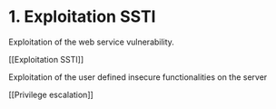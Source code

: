 # 1. Exploitation SSTI

Exploitation of the web service vulnerability.

[[Exploitation SSTI]]

Exploitation of the user defined insecure functionalities on the server

[[Privilege escalation]]



